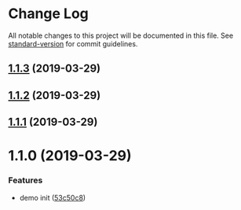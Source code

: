 # Change Log

All notable changes to this project will be documented in this file. See [standard-version](https://github.com/conventional-changelog/standard-version) for commit guidelines.

## [1.1.3](https://github.com/D6-ream/reactUI-demo/compare/v1.1.2...v1.1.3) (2019-03-29)



## [1.1.2](https://github.com/D6-ream/reactUI-demo/compare/v1.1.1...v1.1.2) (2019-03-29)



## [1.1.1](https://github.com/D6-ream/reactUI-demo/compare/v1.1.0...v1.1.1) (2019-03-29)



# 1.1.0 (2019-03-29)


### Features

* demo init ([53c50c8](https://github.com/D6-ream/reactUI-demo/commit/53c50c8))
